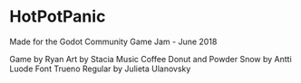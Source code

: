 # HotPotPanic
Made for the Godot Community Game Jam - June 2018

Game by Ryan
Art by Stacia
Music Coffee Donut and Powder Snow by Antti Luode
Font Trueno Regular by Julieta Ulanovsky
